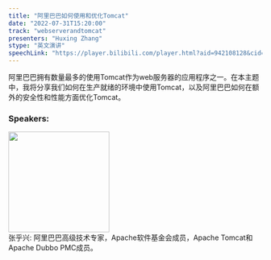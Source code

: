 ```yaml
---
title: "阿里巴巴如何使用和优化Tomcat"
date: "2022-07-31T15:20:00"
track: "webserverandtomcat"
presenters: "Huxing Zhang"
stype: "英文演讲"
speechLink: "https://player.bilibili.com/player.html?aid=942108128&cid=806271250&page=1"
---
```

阿里巴巴拥有数量最多的使用Tomcat作为web服务器的应用程序之一。在本主题中，我将分享我们如何在生产就绪的环境中使用Tomcat，以及阿里巴巴如何在额外的安全性和性能方面优化Tomcat。
 ### Speakers: 
 <img src="images/speaker/1232.png" width="200" /><br>张乎兴: 阿里巴巴高级技术专家，Apache软件基金会成员，Apache Tomcat和Apache Dubbo PMC成员。

 